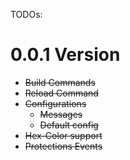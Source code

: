 TODOs:
# 0.0.1 Version

- ~~Build Commands~~
- ~~Reload Command~~
- ~~Configurations~~
  - ~~Messages~~
  - ~~Default config~~
- ~~Hex-Color support~~
- ~~Protections Events~~
